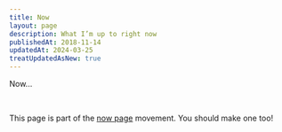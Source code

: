 ```yaml
---
title: Now
layout: page
description: What I’m up to right now
publishedAt: 2018-11-14
updatedAt: 2024-03-25
treatUpdatedAsNew: true
---
```


Now...

<br>
<p class="callout">This page is part of the <a href="https://nownownow.com">now page</a> movement. You should make one too!</p>
